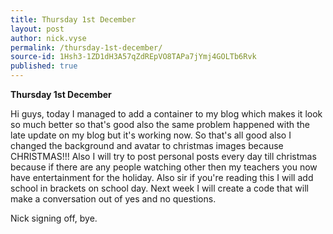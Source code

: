 ```yaml
---
title: Thursday 1st December
layout: post
author: nick.vyse
permalink: /thursday-1st-december/
source-id: 1Hsh3-1ZD1dH3A57qZdREpVO8TAPa7jYmj4GOLTb6Rvk
published: true
---
```

**Thursday 1st December**

Hi guys, today I managed to add a container to my blog which makes it look so much better so that's good also the same problem happened with the late update on my blog but it's working now. So that's all good also I changed the background and avatar to christmas images because  CHRISTMAS!!! Also I will try to post personal posts every day till christmas because if there are any people watching other then my teachers you now have entertainment for the holiday. Also sir if you're reading this I will add school in brackets on school day. Next week I will create a code that will make a conversation out of yes and no questions.

Nick signing off, bye.


